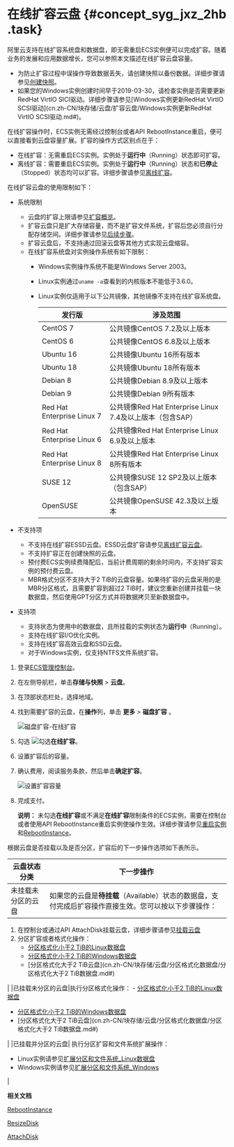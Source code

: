 # 在线扩容云盘 {#concept_syg_jxz_2hb .task}

阿里云支持在线扩容系统盘和数据盘，即无需重启ECS实例便可以完成扩容。随着业务的发展和应用数据增长，您可以参照本文描述在线扩容云盘容量。

-   为防止扩容过程中误操作导致数据丢失，请创建快照以备份数据。详细步骤请参见[创建快照](cn.zh-CN/快照/使用快照/创建快照.md#)。
-   如果您的Windows实例创建时间早于2019-03-30，请检查实例是否需要更新RedHat VirtIO SICI驱动。详细步骤请参见[Windows实例更新RedHat VirtIO SCSI驱动](cn.zh-CN/块存储/云盘/扩容云盘/Windows实例更新RedHat VirtIO SCSI驱动.md#)。

在线扩容操作时，ECS实例无需经过控制台或者API RebootInstance重启，便可以直接看到云盘容量扩展。扩容的操作方式区别点在于：

-   在线扩容：无需重启ECS实例。实例处于**运行中**（Running）状态即可扩容。
-   离线扩容：需要重启ECS实例。实例处于**运行中**（Running）状态和**已停止**（Stopped）状态均可以扩容。详细步骤请参见[离线扩容](cn.zh-CN/块存储/云盘/扩容云盘/离线扩容云盘.md#)。

在线扩容云盘的使用限制如下：

-   系统限制
    -   云盘的扩容上限请参见[扩容概览](cn.zh-CN/块存储/云盘/扩容云盘/扩容概述.md#)。
    -   扩容云盘只是扩大存储容量，而不是扩容文件系统，扩容后您必须自行分配存储空间。详细步骤请参见[后续步骤](#postreq_6ik_cp9_ovv)。
    -   扩容云盘后，不支持通过回滚云盘等其他方式实现云盘缩容。
    -   在线扩容系统盘对实例操作系统有如下限制：
        -   Windows实例操作系统不能是Windows Server 2003。
        -   Linux实例通过`uname -a`查看到的内核版本不能低于3.6.0。
        -   Linux实例仅适用于以下公共镜像，其他镜像不支持在线扩容系统盘。

            |发行版|涉及范围|
            |---|----|
            |CentOS 7|公共镜像CentOS 7.2及以上版本|
            |CentOS 6|公共镜像CentOS 6.8及以上版本|
            |Ubuntu 16|公共镜像Ubuntu 16所有版本|
            |Ubuntu 18|公共镜像Ubuntu 18所有版本|
            |Debian 8|公共镜像Debian 8.9及以上版本|
            |Debian 9|公共镜像Debian 9所有版本|
            |Red Hat Enterprise Linux 7|公共镜像Red Hat Enterprise Linux 7.4及以上版本（包含SAP）|
            |Red Hat Enterprise Linux 6|公共镜像Red Hat Enterprise Linux 6.9及以上版本|
            |Red Hat Enterprise Linux 8|公共镜像Red Hat Enterprise Linux 8所有版本|
            |SUSE 12|公共镜像SUSE 12 SP2及以上版本（包含SAP）|
            |OpenSUSE|公共镜像OpenSUSE 42.3及以上版本|

-   不支持项
    -   不支持在线扩容ESSD云盘。ESSD云盘扩容请参见[离线扩容云盘](cn.zh-CN/块存储/云盘/扩容云盘/离线扩容云盘.md#)。
    -   不支持扩容正在创建快照的云盘。
    -   预付费ECS实例续费降配后，当前计费周期的剩余时间内，不支持扩容实例的预付费云盘。
    -   MBR格式分区不支持大于2 TiB的云盘容量。如果待扩容的云盘采用的是MBR分区格式，且需要扩容到超过2 TiB时，建议您重新创建并挂载一块数据盘，然后使用GPT分区方式并将数据拷贝至新数据盘中。
-   支持项
    -   支持状态为使用中的数据盘，且所挂载的实例状态为**运行中**（Running）。
    -   支持在线扩容I/O优化实例。
    -   支持在线扩容高效云盘和SSD云盘。
    -   对于Windows实例，仅支持NTFS文件系统扩容。

1.  登录[ECS管理控制台](https://ecs.console.aliyun.com)。
2.  在左侧导航栏，单击**存储与快照** \> **云盘**。
3.  在顶部状态栏处，选择地域。
4.  找到需要扩容的云盘，在**操作**列，单击 **更多** \> **磁盘扩容** 。 

    ![磁盘扩容-在线扩容](http://static-aliyun-doc.oss-cn-hangzhou.aliyuncs.com/assets/img/154436/156592115852934_zh-CN.png)

5.  勾选 ![勾选](http://static-aliyun-doc.oss-cn-hangzhou.aliyuncs.com/assets/img/145922/156592115841189_zh-CN.png)**在线扩容**。
6.  设置扩容后的容量。
7.  确认费用，阅读服务条款，然后单击**确定扩容**。 

    ![设置扩容容量](http://static-aliyun-doc.oss-cn-hangzhou.aliyuncs.com/assets/img/149428/156592115841832_zh-CN.png)

8.  完成支付。 

    **说明：** 未勾选**在线扩容**或不满足**在线扩容**限制条件的ECS实例，需要在控制台或者使用API RebootInstance重启实例使操作生效。详细步骤请参见[重启实例](../cn.zh-CN/实例/管理实例/重启实例.md#)和[RebootInstance](../cn.zh-CN/API参考/实例/RebootInstance.md#)。


根据云盘是否挂载以及是否分区，扩容后的下一步操作选项如下表所示。

|云盘状态分类|下一步操作|
|------|-----|
|未挂载未分区的云盘| 如果您的云盘是**待挂载**（Available）状态的数据盘，支付完成后扩容操作直接生效。您可以按以下步骤操作：

1.  在控制台或通过API AttachDisk挂载云盘，详细步骤请参见[挂载云盘](cn.zh-CN/块存储/云盘/挂载云盘.md#)
2.  分区扩容或者格式化操作：
    -   [分区格式化小于2 TiB的Linux数据盘](../cn.zh-CN/个人版快速入门/格式化数据盘/Linux格式化数据盘.md#)
    -   [分区格式化小于2 TiB的Windows数据盘](../cn.zh-CN/个人版快速入门/格式化数据盘/Windows格式化数据盘.md#)
    -   [分区格式化大于2 TiB云盘](cn.zh-CN/块存储/云盘/分区格式化数据盘/分区格式化大于2 TiB数据盘.md#)

 |
|已挂载未分区的云盘|执行分区格式化操作： -   [分区格式化小于2 TiB的Linux数据盘](../cn.zh-CN/个人版快速入门/格式化数据盘/Linux格式化数据盘.md#)
-   [分区格式化小于2 TiB的Windows数据盘](../cn.zh-CN/个人版快速入门/格式化数据盘/Windows格式化数据盘.md#)
-   [分区格式化大于2 TiB云盘](cn.zh-CN/块存储/云盘/分区格式化数据盘/分区格式化大于2 TiB数据盘.md#)

 |
|已挂载并分区的云盘| 执行分区扩容和文件系统扩展操作：

-   Linux实例请参见[扩展分区和文件系统\_Linux数据盘](cn.zh-CN/块存储/云盘/扩容云盘/扩展分区和文件系统_Linux数据盘.md#)
-   Windows实例请参见[扩展分区和文件系统\_Windows](cn.zh-CN/块存储/云盘/扩容云盘/扩展分区和文件系统_Windows.md#)

 |

**相关文档**  


[RebootInstance](../cn.zh-CN/API参考/实例/RebootInstance.md#)

[ResizeDisk](../cn.zh-CN/API参考/块存储/ResizeDisk.md#)

[AttachDisk](../cn.zh-CN/API参考/块存储/AttachDisk.md#)

